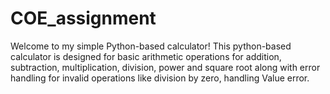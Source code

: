 # COE_assignment
Welcome to my simple Python-based calculator! This python-based calculator is designed for basic arithmetic operations for addition, subtraction, multiplication, division, power and square root along with error handling for invalid operations like division by zero, handling Value error.
